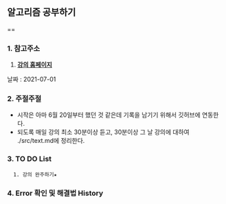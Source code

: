 ## 알고리즘 공부하기
==
### 1. 참고주소
1. [**강의 홈페이지**](https://fastcampus.co.kr/)


날짜 : 2021-07-01

### 2. 주절주절
- 시작은 아마 6월 20일부터 했던 것 같은데 기록을 남기기 위해서 깃허브에 연동한다.
- 되도록 매일 강의 최소 30분이상 듣고, 30분이상 그 날 강의에 대하여 ./src/text.md에 정리한다.

### 3. TO DO List
      1. 강의 완주하기★


### 4. Error 확인 및 해결법 History



